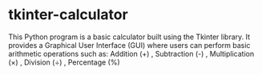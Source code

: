 # tkinter-calculator
This Python program is a basic calculator built using the Tkinter library. It provides a Graphical User Interface (GUI) where users can perform basic arithmetic operations such as:   Addition (+) , Subtraction (-) , Multiplication (×) , Division (÷) , Percentage (%)
